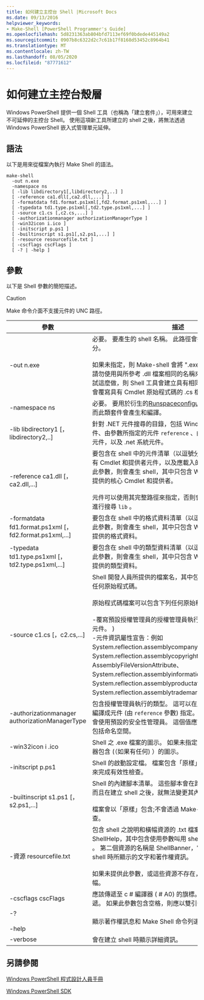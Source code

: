 ```yaml
---
title: 如何建立主控台 Shell |Microsoft Docs
ms.date: 09/13/2016
helpviewer_keywords:
- Make-Shell [PowerShell Programmer's Guide]
ms.openlocfilehash: 5d8231363ab804bfd7113ef69f0bdede445149a2
ms.sourcegitcommit: 0907b8c6322d2c7c61b17f8168d53452c8964b41
ms.translationtype: MT
ms.contentlocale: zh-TW
ms.lasthandoff: 08/05/2020
ms.locfileid: "87771612"
---
```

# <a name="how-to-create-a-console-shell"></a>如何建立主控台殼層

Windows PowerShell 提供一個 Shell 工具（也稱為「建立套件」），可用來建立不可延伸的主控台 Shell。 使用這項新工具所建立的 shell 之後，將無法透過 Windows PowerShell 嵌入式管理單元延伸。

## <a name="syntax"></a>語法

以下是用來從檔案內執行 Make Shell 的語法。

```
make-shell
  -out n.exe
  -namespace ns
  [ -lib libdirectory1[,libdirectory2,..] ]
  [ -reference ca1.dll[,ca2.dll,...] ]
  [ -formatdata fd1.format.ps1xml[,fd2.format.ps1xml,...] ]
  [ -typedata td1.type.ps1xml[,td2.type.ps1xml,...] ]
  [ -source c1.cs [,c2.cs,...] ]
  [ -authorizationmanager authorizationManagerType ]
  [ -win32icon i.ico ]
  [ -initscript p.ps1 ]
  [ -builtinscript s1.ps1[,s2.ps1,...] ]
  [ -resource resourcefile.txt ]
  [ -cscflags cscFlags ]
  [ -? | -help ]
```

## <a name="parameters"></a>參數

以下是 Shell 參數的簡短描述。

> [!CAUTION]
> Make 命令介面不支援元件的 UNC 路徑。

|參數|描述|
|---------------|-----------------|
|-out n.exe|必要。 要產生的 shell 名稱。 此路徑會指定為此參數的一部分。<br /><br /> 如果未指定，則 Make-shell 會將 ".exe" 附加至此值。 **注意：** 請勿使用與所參考 .dll 檔案相同的名稱來建立輸出檔。 如果您嘗試這麼做，則 Shell 工具會建立具有相同名稱的 .cs 檔案，這將會覆寫具有 Cmdlet 原始程式碼的 .cs 檔案。|
|-namespace ns|必要。 要用於衍生的[Runspaceconfiguration](/dotnet/api/System.Management.Automation.Runspaces.RunspaceConfiguration)類別的命名空間，而此類套件會產生和編譯。|
|-lib libdirectory1 [，libdirectory2,..]|針對 .NET 元件搜尋的目錄，包括 Windows PowerShell 元件、由參數所指定的元件 `reference` 、由另一個元件間接參考的元件，以及 .net 系統元件。|
|-reference ca1.dll [，ca2.dll,...]|要包含在 shell 中的元件清單（以逗號分隔）。 這些元件包括所有 Cmdlet 和提供者元件，以及應載入的資源元件。 如果未指定此參數，則會產生 shell，其中只包含 Windows PowerShell 所提供的核心 Cmdlet 和提供者。<br /><br /> 元件可以使用其完整路徑來指定，否則會使用參數所指定的路徑進行搜尋 `lib` 。|
|-formatdata fd1.format.ps1xml [，fd2.format.ps1xml,...]|要包含在 shell 中的格式資料清單（以逗號分隔）。 如果未指定此參數，則會產生 shell，其中只包含 Windows PowerShell 所提供的格式資料。|
|-typedata td1.type.ps1xml [，td2.type.ps1xml,...]|要包含在 shell 中的類型資料清單（以逗號分隔）。 如果未指定此參數，則會產生 shell，其中只包含 Windows PowerShell 所提供的類型資料。|
|-source c1.cs [，c2.cs,...]|Shell 開發人員所提供的檔案名，其中包含建立命令介面所需的任何原始程式碼。<br /><br /> 原始程式碼檔案可以包含下列任何原始程式碼：<br /><br /> -覆寫預設授權管理員的授權管理員執行。  (也可以提供編譯成元件。 ) <br />-元件資訊屬性宣告：例如 System.reflection.assemblycompanyattribute>、System.reflection.assemblycopyrightattribute>、AssemblyFileVersionAttribute、System.reflection.assemblyinformationalversionattribute>、System.reflection.assemblyproductattribute> 和 System.reflection.assemblytrademarkattribute>。|
|-authorizationmanager authorizationManagerType|包含授權管理員執行的類型。 這可以在原始程式碼中定義，或編譯成元件 (由 `reference` 參數) 指定。 如果未指定此參數，則會使用預設的安全性管理員。 這個值應該是完整的類型名稱，包括命名空間。|
|-win32icon i .ico|Shell 之 .exe 檔案的圖示。 如果未指定，則 shell 會有 c # 編譯器包含 (（如果有任何) ）的圖示。|
|-initscript p.ps1|Shell 的啟動設定檔。 檔案包含「原樣」;不會透過 Make-Shell 來完成有效性檢查。|
|-builtinscript s1.ps1 [，s2.ps1,...]|Shell 的內建腳本清單。 這些腳本會在路徑中的腳本之前探索，而且在建立 shell 之後，就無法變更其內容。<br /><br /> 檔案會以「原樣」包含;不會透過 Make-Shell 來完成有效性檢查。|
|-資源 resourcefile.txt|包含 shell 之說明和橫幅資源的 .txt 檔案。 第一個資源的名稱是 ShellHelp，其中包含使用參數叫用 shell 時所顯示的文字 `help` 。 第二個資源的名稱是 ShellBanner，它包含在互動模式下啟動 shell 時所顯示的文字和著作權資訊。<br /><br /> 如果未提供此參數，或這些資源不存在，則會使用一般說明和橫幅。|
|-cscflags cscFlags|應該傳遞至 c # 編譯器 ( # A0) 的旗標。 這些會透過未變更的傳遞。 如果此參數包含空格，則應以雙引號括住。|
|-?<br /><br /> -help|顯示著作權訊息和 Make Shell 命令列選項。|
|-verbose|會在建立 shell 時顯示詳細資訊。|

## <a name="see-also"></a>另請參閱

[Windows PowerShell 程式設計人員手冊](./windows-powershell-programmer-s-guide.md)

[Windows PowerShell SDK](../windows-powershell-reference.md)
